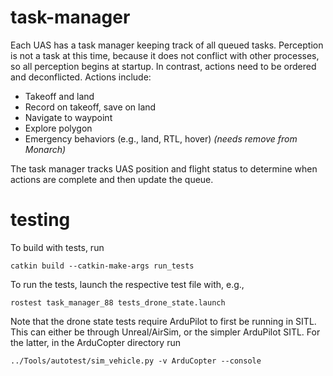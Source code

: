 # task-manager

Each UAS has a task manager keeping track of all queued tasks. Perception is not a task at this time, because it does not conflict with other processes, so all perception begins at startup. In contrast, actions need to be ordered and deconflicted. Actions include:
* Takeoff and land 
* Record on takeoff, save on land
* Navigate to waypoint
* Explore polygon 
* Emergency behaviors (e.g., land, RTL, hover) *(needs remove from Monarch)*

The task manager tracks UAS position and flight status to determine when actions are complete and then update the queue.

# testing

To build with tests, run

`catkin build --catkin-make-args run_tests`

To run the tests, launch the respective test file with, e.g.,

`rostest task_manager_88 tests_drone_state.launch`

Note that the drone state tests require ArduPilot to first be running in SITL. This can either be through Unreal/AirSim, or the simpler ArduPilot SITL. For the latter, in the ArduCopter directory run

`../Tools/autotest/sim_vehicle.py -v ArduCopter --console`